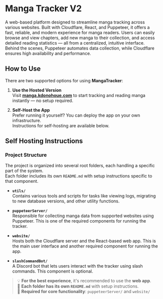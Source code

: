 # Manga Tracker V2
 A web-based platform designed to streamline manga tracking across various websites. Built with Cloudflare, React, and Puppeteer, it offers a fast, reliable, and modern experience for manga readers. Users can easily browse and view chapters, add new manga to their collection, and access detailed reading statistics — all from a centralized, intuitive interface. Behind the scenes, Puppeteer automates data collection, while Cloudflare ensures high availability and performance.

## How to Use

There are two supported options for using **MangaTracker**:

1. **Use the Hosted Version**  
   Visit [**manga.kdonohoue.com**](https://manga.kdonohoue.com) to start tracking and reading manga instantly — no setup required.

2. **Self-Host the App**  
   Prefer running it yourself? You can deploy the app on your own infrastructure.  
   Instructions for self-hosting are available below.


## Self Hosting Instructions

### Project Structure

The project is organized into several root folders, each handling a specific part of the system.  
Each folder includes its own `README.md` with setup instructions specific to that component.


- **`utils/`**  
  Contains various tools and scripts for tasks like viewing logs, migrating to new database versions, and other utility functions.

- **`puppeteerServer/`**  
  Responsible for collecting manga data from supported websites using Puppeteer. This is one of the required components for running the tracker.

- **`website/`**  
  Hosts both the Cloudflare server and the React-based web app. This is the main user interface and another required component for running the app.

- **`slashCommandBot/`**  
  A Discord bot that lets users interact with the tracker using slash commands. This component is optional.

> 💡 **For the best experience**, it's recommended to use the **web app**.  
> 📁 **Each folder has its own `README.md`** with setup instructions.  
> 🔧 **Required for core functionality**: `puppeteerServer/` and `website/`
